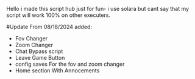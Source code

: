Hello i made this script hub just for fun- i use solara but cant say that my script will work 100% on other executers.

#Update From 08/18/2024
added:

- Fov Changer
- Zoom Changer
- Chat Bypass script
- Leave Game Button
- config saves For the fov and zoom changer
- Home section With Annocements

